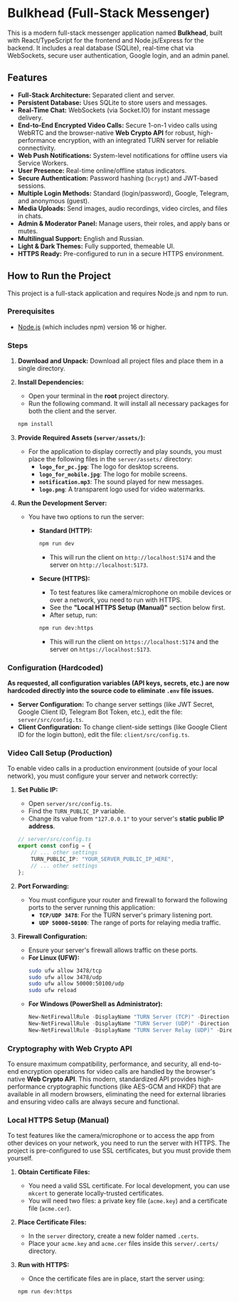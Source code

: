 # Bulkhead (Full-Stack Messenger)

This is a modern full-stack messenger application named **Bulkhead**, built with React/TypeScript for the frontend and Node.js/Express for the backend. It includes a real database (SQLite), real-time chat via WebSockets, secure user authentication, Google login, and an admin panel.

## Features

-   **Full-Stack Architecture:** Separated client and server.
-   **Persistent Database:** Uses SQLite to store users and messages.
-   **Real-Time Chat:** WebSockets (via Socket.IO) for instant message delivery.
-   **End-to-End Encrypted Video Calls:** Secure 1-on-1 video calls using WebRTC and the browser-native **Web Crypto API** for robust, high-performance encryption, with an integrated TURN server for reliable connectivity.
-   **Web Push Notifications:** System-level notifications for offline users via Service Workers.
-   **User Presence:** Real-time online/offline status indicators.
-   **Secure Authentication:** Password hashing (`bcrypt`) and JWT-based sessions.
-   **Multiple Login Methods:** Standard (login/password), Google, Telegram, and anonymous (guest).
-   **Media Uploads:** Send images, audio recordings, video circles, and files in chats.
-   **Admin & Moderator Panel:** Manage users, their roles, and apply bans or mutes.
-   **Multilingual Support:** English and Russian.
-   **Light & Dark Themes:** Fully supported, themeable UI.
-   **HTTPS Ready:** Pre-configured to run in a secure HTTPS environment.

## How to Run the Project

This project is a full-stack application and requires Node.js and npm to run.

### Prerequisites

-   [Node.js](https://nodejs.org/) (which includes npm) version 16 or higher.

### Steps

1.  **Download and Unpack:** Download all project files and place them in a single directory.

2.  **Install Dependencies:**
    -   Open your terminal in the **root** project directory.
    -   Run the following command. It will install all necessary packages for both the client and the server.
    ```bash
    npm install
    ```
    
3.  **Provide Required Assets (`server/assets/`):**
    - For the application to display correctly and play sounds, you must place the following files in the `server/assets/` directory:
        -   **`logo_for_pc.jpg`**: The logo for desktop screens.
        -   **`logo_for_mobile.jpg`**: The logo for mobile screens.
        -   **`notification.mp3`**: The sound played for new messages.
        -   **`logo.png`**: A transparent logo used for video watermarks.

4.  **Run the Development Server:**
    -   You have two options to run the server:
        -   **Standard (HTTP):**
            ```bash
            npm run dev
            ```
            -   This will run the client on `http://localhost:5174` and the server on `http://localhost:5173`.
        
        -   **Secure (HTTPS):**
            -   To test features like camera/microphone on mobile devices or over a network, you need to run with HTTPS.
            -   See the **"Local HTTPS Setup (Manual)"** section below first.
            -   After setup, run:
            ```bash
            npm run dev:https
            ```
            -   This will run the client on `https://localhost:5174` and the server on `https://localhost:5173`.

### Configuration (Hardcoded)

**As requested, all configuration variables (API keys, secrets, etc.) are now hardcoded directly into the source code to eliminate `.env` file issues.**

-   **Server Configuration:** To change server settings (like JWT Secret, Google Client ID, Telegram Bot Token, etc.), edit the file: `server/src/config.ts`.
-   **Client Configuration:** To change client-side settings (like Google Client ID for the login button), edit the file: `client/src/config.ts`.

### Video Call Setup (Production)

To enable video calls in a production environment (outside of your local network), you must configure your server and network correctly:

1.  **Set Public IP:**
    -   Open `server/src/config.ts`.
    -   Find the `TURN_PUBLIC_IP` variable.
    -   Change its value from `"127.0.0.1"` to your server's **static public IP address**.
    ```typescript
    // server/src/config.ts
    export const config = {
        // ... other settings
        TURN_PUBLIC_IP: "YOUR_SERVER_PUBLIC_IP_HERE", 
        // ... other settings
    };
    ```

2.  **Port Forwarding:**
    -   You must configure your router and firewall to forward the following ports to the server running this application:
        -   **`TCP/UDP 3478`**: For the TURN server's primary listening port.
        -   **`UDP 50000-50100`**: The range of ports for relaying media traffic.

3.  **Firewall Configuration:**
    -   Ensure your server's firewall allows traffic on these ports.
    -   **For Linux (UFW):**
        ```bash
        sudo ufw allow 3478/tcp
        sudo ufw allow 3478/udp
        sudo ufw allow 50000:50100/udp
        sudo ufw reload
        ```
    -   **For Windows (PowerShell as Administrator):**
        ```powershell
        New-NetFirewallRule -DisplayName "TURN Server (TCP)" -Direction Inbound -Protocol TCP -LocalPort 3478 -Action Allow
        New-NetFirewallRule -DisplayName "TURN Server (UDP)" -Direction Inbound -Protocol UDP -LocalPort 3478 -Action Allow
        New-NetFirewallRule -DisplayName "TURN Server Relay (UDP)" -Direction Inbound -Protocol UDP -LocalPort 50000-50100 -Action Allow
        ```

### Cryptography with Web Crypto API

To ensure maximum compatibility, performance, and security, all end-to-end encryption operations for video calls are handled by the browser's native **Web Crypto API**. This modern, standardized API provides high-performance cryptographic functions (like AES-GCM and HKDF) that are available in all modern browsers, eliminating the need for external libraries and ensuring video calls are always secure and functional.

### Local HTTPS Setup (Manual)

To test features like the camera/microphone or to access the app from other devices on your network, you need to run the server with HTTPS. The project is pre-configured to use SSL certificates, but you must provide them yourself.

1.  **Obtain Certificate Files:**
    -   You need a valid SSL certificate. For local development, you can use `mkcert` to generate locally-trusted certificates.
    -   You will need two files: a private key file (`acme.key`) and a certificate file (`acme.cer`).

2.  **Place Certificate Files:**
    -   In the `server` directory, create a new folder named `.certs`.
    -   Place your `acme.key` and `acme.cer` files inside this `server/.certs/` directory.

3.  **Run with HTTPS:**
    -   Once the certificate files are in place, start the server using:
    ```bash
    npm run dev:https
    ```